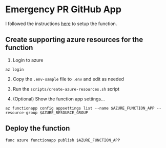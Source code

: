 # Emergency PR GitHub App

I followed the instructions [here](https://learn.microsoft.com/en-us/azure/azure-functions/create-first-function-cli-node?tabs=macos%2Cazure-cli%2Cbrowser&pivots=nodejs-model-v4#create-a-local-function-project) to setup the function.  

## Create supporting azure resources for the function
1. Login to azure
```
az login
```
2. Copy the `.env-sample` file to `.env` and edit as needed
3. Run the `scripts/create-azure-resources.sh` script

4. (Optional) Show the function app settings...
```
az functionapp config appsettings list --name $AZURE_FUNCTION_APP --resource-group $AZURE_RESOURCE_GROUP
```

## Deploy the function
```
func azure functionapp publish $AZURE_FUNCTION_APP
```
